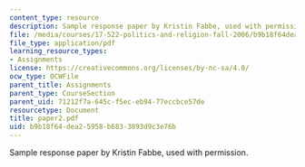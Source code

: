 ```yaml
---
content_type: resource
description: Sample response paper by Kristin Fabbe, used with permission.
file: /media/courses/17-522-politics-and-religion-fall-2006/b9b18f64dea25958b6833893d9c3e76b_paper2.pdf
file_type: application/pdf
learning_resource_types:
- Assignments
license: https://creativecommons.org/licenses/by-nc-sa/4.0/
ocw_type: OCWFile
parent_title: Assignments
parent_type: CourseSection
parent_uid: 71212f7a-645c-f5ec-eb94-77eccbce57de
resourcetype: Document
title: paper2.pdf
uid: b9b18f64-dea2-5958-b683-3893d9c3e76b
---
```

Sample response paper by Kristin Fabbe, used with permission.